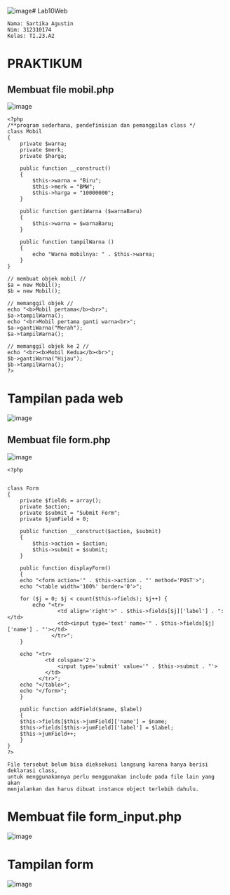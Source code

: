 ![image](https://github.com/user-attachments/assets/d8a720a3-4ec7-44c6-8063-ae06f81a578e)# Lab10Web
```
Nama: Sartika Agustin
Nim: 312310174
Kelas: TI.23.A2
```
# PRAKTIKUM
## Membuat file mobil.php
![image](https://github.com/user-attachments/assets/024112bd-7dc0-4edf-ba32-e90908ac2edb)
```
<?php
/**program sederhana, pendefinisian dan pemanggilan class */
class Mobil
{
    private $warna;
    private $merk;
    private $harga;

    public function __construct()
    {
        $this->warna = "Biru";
        $this->merk = "BMW";
        $this->harga = "10000000";
    }

    public function gantiWarna ($warnaBaru)
    {
        $this->warna = $warnaBaru;
    }

    public function tampilWarna ()
    {
        echo "Warna mobilnya: " . $this->warna;
    }
}

// membuat objek mobil //
$a = new Mobil();
$b = new Mobil();

// memanggil objek //
echo "<b>Mobil pertama</b><br>";
$a->tampilWarna();
echo "<br>Mobil pertama ganti warna<br>";
$a->gantiWarna("Merah");
$a->tampilWarna();

// memanggil objek ke 2 //
echo "<br><b>Mobil Kedua</b><br>";
$b->gantiWarna("Hijau");
$b->tampilWarna();
?>
```
# Tampilan pada web
![image](https://github.com/user-attachments/assets/92d8ff6f-7278-4ec3-8314-c84aff883ac0)
## Membuat file form.php
![image](https://github.com/user-attachments/assets/01e171f6-c4d4-48f8-a766-39817afefb48)
```
<?php


class Form
{
    private $fields = array();
    private $action;
    private $submit = "Submit Form";
    private $jumField = 0;

    public function __construct($action, $submit) 
    {
        $this->action = $action;
        $this->submit = $submit;
    }

    public function displayForm()
    {
    echo "<form action='" . $this->action . "' method='POST'>";
    echo "<table width='100%' border='0'>";

    for ($j = 0; $j < count($this->fields); $j++) {
        echo "<tr>
                <td align='right'>" . $this->fields[$j]['label'] . ":</td>
                <td><input type='text' name='" . $this->fields[$j]['name'] . "'></td>
              </tr>";
    }

    echo "<tr>
            <td colspan='2'>
                <input type='submit' value='" . $this->submit . "'>
            </td>
          </tr>";
    echo "</table>";
    echo "</form>";
    }

    public function addField($name, $label)
    {
    $this->fields[$this->jumField]['name'] = $name;
    $this->fields[$this->jumField]['label'] = $label;
    $this->jumField++;
    }
}
?>
```
```
File tersebut belum bisa dieksekusi langsung karena hanya berisi deklarasi class,
untuk menggunakannya perlu menggunakan include pada file lain yang akan
menjalankan dan harus dibuat instance object terlebih dahulu.
```
# Membuat file form_input.php
![image](https://github.com/user-attachments/assets/ed88ea83-c022-4836-bf12-5eb31218e7b2)
# Tampilan form
![image](https://github.com/user-attachments/assets/763a6dbd-83e8-4aa7-85fb-821118e8e0d9)



